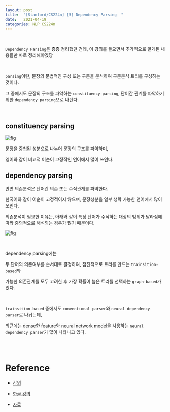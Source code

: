 ```yaml
---
layout: post
title:  "[Stanford/CS224n] [5] Dependency Parsing  "
date:   2021-04-19
categories: NLP CS224n 
---
```



<br>


`Dependency Parsing`은 종종 정리했던 건데, 이 강의를 들으면서 추가적으로 알게된 내용들만 따로 정리해야겠당



<br>

`parsing`이란, 문장의 문법적인 구성 또는 구문을 분석하여 구문분석 트리를 구성하는 것이다.

그 중에서도 문장의 구조를 파악하는 `constituency parsing`, 단어간 관계를 파악하기 위한 `dependency parsing`으로 나뉜다.



<br>

## constituency parsing


![fig](https://www.researchgate.net/profile/Thuy-Phan-7/publication/307959470/figure/fig1/AS:614036236431363@1523409055116/Example-of-a-constituent-parse-tree-Constituent-parse-tree-for-sentence-Most-cot-genes_W640.jpg)

문장을 중첩된 성분으로 나누어 문장의 구조를 파악하며,

영어와 같이 비교적 어순이 고정적인 언어에서 많이 쓰인다.

## dependency parsing

반면 의존분석은 단어간 의존 또는 수식관계를 파악한다.

한국어와 같이 어순이 고정적이지 않으며, 문장성분을 일부 생략 가능한 언어에서 많이 쓰인다.

의존분석이 필요한 이유는, 아래와 같이 특정 단어가 수식하는 대상의 범위가 달라짐에 따라 중의적으로 해석되는 경우가 많기 때문이다.


![fig](https://img1.daumcdn.net/thumb/R800x0/?scode=mtistory2&fname=https%3A%2F%2Ft1.daumcdn.net%2Fcfile%2Ftistory%2F99FBC63D5CCDBAD617)



<br>

dependency parsing에는

두 단어의 의존여부를 순서대로 결정하여, 점진적으로 트리를 만드는 `trainsition-based`와

가능한 의존관계를 모두 고려한 후 가장 확률이 높은 트리를 선택하는 `graph-based`가 있다.

<br>

`trainsition-based` 중에서도 `conventional parser`와 `neural dependency parser`로 나뉘는데,

최근에는 dense한 feature와 neural network model을 사용하는 `neural dependency parser`가 많이 나타나고 있다.


<br>









<br>



# Reference

- [강의](https://www.youtube.com/watch?v=8rXD5-xhemo&list=PLoROMvodv4rOhcuXMZkNm7j3fVwBBY42z)

- [한글 강의](https://www.youtube.com/watch?v=9woiID8QzbE&list=PLetSlH8YjIfVdobI2IkAQnNTb1Bt5Ji9U)

- [자료 ](https://web.stanford.edu/class/archive/cs/cs224n/cs224n.1194/)



<br>
